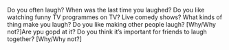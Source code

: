 Do you often laugh?
When was the last time you laughed?
Do you like watching funny TV programmes on TV? Live comedy shows?
What kinds of thing make you laugh?
Do you like making other people laugh? [Why/Why not?]Are ypu gopd at it?
Do you think it’s important for friends to laugh together? [Why/Why not?]
